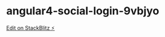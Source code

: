 # angular4-social-login-9vbjyo

[Edit on StackBlitz ⚡️](https://stackblitz.com/edit/angular4-social-login-9vbjyo)
